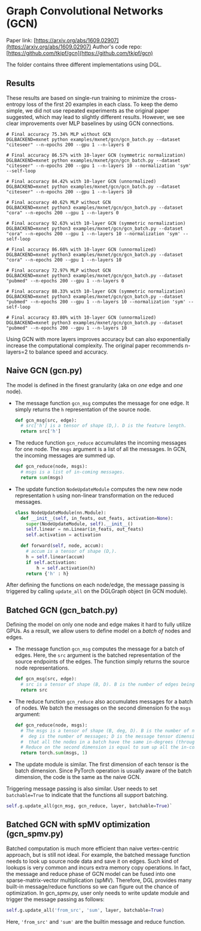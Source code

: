 Graph Convolutional Networks (GCN)
============

Paper link: [https://arxiv.org/abs/1609.02907](https://arxiv.org/abs/1609.02907)
Author's code repo: [https://github.com/tkipf/gcn](https://github.com/tkipf/gcn)

The folder contains three different implementations using DGL.

Results
-------
These results are based on single-run training to minimize the cross-entropy loss of the first 20 examples in each class. To keep the demo simple, we did not use repeated experiments as the original paper suggested, which may lead to slightly different results. However, we see clear improvements over MLP baselines by using GCN connections.

```
# Final accuracy 75.34% MLP without GCN
DGLBACKEND=mxnet python examples/mxnet/gcn/gcn_batch.py --dataset "citeseer" --n-epochs 200 --gpu 1 --n-layers 0

# Final accuracy 86.57% with 10-layer GCN (symmetric normalization)
DGLBACKEND=mxnet python examples/mxnet/gcn/gcn_batch.py --dataset "citeseer" --n-epochs 200 --gpu 1 --n-layers 10 --normalization 'sym' --self-loop

# Final accuracy 84.42% with 10-layer GCN (unnormalized)
DGLBACKEND=mxnet python examples/mxnet/gcn/gcn_batch.py --dataset "citeseer" --n-epochs 200 --gpu 1 --n-layers 10
```

```
# Final accuracy 40.62% MLP without GCN
DGLBACKEND=mxnet python3 examples/mxnet/gcn/gcn_batch.py --dataset "cora" --n-epochs 200 --gpu 1 --n-layers 0

# Final accuracy 92.63% with 10-layer GCN (symmetric normalization)
DGLBACKEND=mxnet python3 examples/mxnet/gcn/gcn_batch.py --dataset "cora" --n-epochs 200 --gpu 1 --n-layers 10 --normalization 'sym' --self-loop

# Final accuracy 86.60% with 10-layer GCN (unnormalized)
DGLBACKEND=mxnet python3 examples/mxnet/gcn/gcn_batch.py --dataset "cora" --n-epochs 200 --gpu 1 --n-layers 10
```

```
# Final accuracy 72.97% MLP without GCN
DGLBACKEND=mxnet python3 examples/mxnet/gcn/gcn_batch.py --dataset "pubmed" --n-epochs 200 --gpu 1 --n-layers 0

# Final accuracy 88.33% with 10-layer GCN (symmetric normalization)
DGLBACKEND=mxnet python3 examples/mxnet/gcn/gcn_batch.py --dataset "pubmed" --n-epochs 200 --gpu 1 --n-layers 10 --normalization 'sym' --self-loop

# Final accuracy 83.80% with 10-layer GCN (unnormalized)
DGLBACKEND=mxnet python3 examples/mxnet/gcn/gcn_batch.py --dataset "pubmed" --n-epochs 200 --gpu 1 --n-layers 10
```

Using GCN with more layers improves accuracy but can also exponentially increase the computational complexity. The original paper recommends n-layers=2 to balance speed and accuracy.


Naive GCN (gcn.py)
-------
The model is defined in the finest granularity (aka on *one* edge and *one* node).

* The message function `gcn_msg` computes the message for one edge. It simply returns the `h` representation of the source node.
  ```python
  def gcn_msg(src, edge):
    # src['h'] is a tensor of shape (D,). D is the feature length.
    return src['h']
  ```
* The reduce function `gcn_reduce` accumulates the incoming messages for one node. The `msgs` argument is a list of all the messages. In GCN, the incoming messages are summed up.
  ```python
  def gcn_reduce(node, msgs):
    # msgs is a list of in-coming messages.
    return sum(msgs)
  ```
* The update function `NodeUpdateModule` computes the new new node representation `h` using non-linear transformation on the reduced messages.
  ```python
  class NodeUpdateModule(nn.Module):
    def __init__(self, in_feats, out_feats, activation=None):
      super(NodeUpdateModule, self).__init__()
      self.linear = nn.Linear(in_feats, out_feats)
      self.activation = activation

    def forward(self, node, accum):
      # accum is a tensor of shape (D,).
      h = self.linear(accum)
      if self.activation:
          h = self.activation(h)
      return {'h' : h}
  ```

After defining the functions on each node/edge, the message passing is triggered by calling `update_all` on the DGLGraph object (in GCN module).

Batched GCN (gcn_batch.py)
-----------
Defining the model on only one node and edge makes it hard to fully utilize GPUs. As a result, we allow users to define model on a *batch of* nodes and edges.

* The message function `gcn_msg` computes the message for a batch of edges. Here, the `src` argument is the batched representation of the source endpoints of the edges. The function simply returns the source node representations.
  ```python
  def gcn_msg(src, edge):
    # src is a tensor of shape (B, D). B is the number of edges being batched.
    return src
  ```
* The reduce function `gcn_reduce` also accumulates messages for a batch of nodes. We batch the messages on the second dimension fo the `msgs` argument:
  ```python
  def gcn_reduce(node, msgs):
    # The msgs is a tensor of shape (B, deg, D). B is the number of nodes in the batch;
    #  deg is the number of messages; D is the message tensor dimension. DGL gaurantees
    #  that all the nodes in a batch have the same in-degrees (through "degree-bucketing").
    # Reduce on the second dimension is equal to sum up all the in-coming messages.
    return torch.sum(msgs, 1)
  ```
* The update module is similar. The first dimension of each tensor is the batch dimension. Since PyTorch operation is usually aware of the batch dimension, the code is the same as the naive GCN.

Triggering message passing is also similar. User needs to set `batchable=True` to indicate that the functions all support batching.
```python
self.g.update_all(gcn_msg, gcn_reduce, layer, batchable=True)`
```

Batched GCN with spMV optimization (gcn_spmv.py)
-----------
Batched computation is much more efficient than naive vertex-centric approach, but is still not ideal. For example, the batched message function needs to look up source node data and save it on edges. Such kind of lookups is very common and incurs extra memory copy operations. In fact, the message and reduce phase of GCN model can be fused into one sparse-matrix-vector multiplication (spMV). Therefore, DGL provides many built-in message/reduce functions so we can figure out the chance of optimization. In gcn_spmv.py, user only needs to write update module and trigger the message passing as follows:
```python
self.g.update_all('from_src', 'sum', layer, batchable=True)
```
Here, `'from_src'` and `'sum'` are the builtin message and reduce function.
